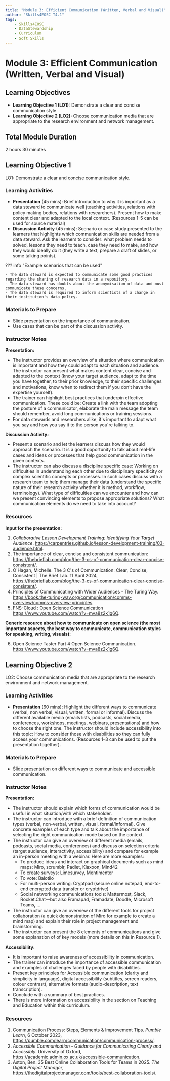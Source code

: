```yaml
---
title: "Module 3: Efficient Communication (Written, Verbal and Visual)"
author: "Skills4EOSC T4.1"
tags:
    - Skills4EOSC
    - DataStewardship
    - Curriculum
    - Soft Skills
---
```


# Module 3: Efficient Communication (Written, Verbal and Visual)


## Learning Objectives

- **Learning Objective 1 (LO1):** Demonstrate a clear and concise communication style.
- **Learning Objective 2 (LO2):** Choose communication media that are appropriate to the research environment and network management.


## Total Module Duration

2 hours 30 minutes


## Learning Objective 1

LO1: Demonstrate a clear and concise communication style.


### Learning Activities

- **Presentation** (45&nbsp;mins): Brief introduction to why it is important as a data steward to communicate well (teaching activities, relations with policy making bodies, relations with researchers). Present how to make content clear and adapted to the local context. (Resources&nbsp;1&ndash;5 can be used for source material)
- **Discussion Activity** (45&nbsp;mins): Scenario or case study presented to the learners that highlights which communication skills are needed from a data steward. Ask the learners to consider: what problem needs to solved, lessons they need to teach, case they need to make, and how they would ideally do it (they write a text, prepare a draft of slides, or some talking points).

??? info "Example scenarios that can be used"

    - The data steward is expected to communicate some good practices regarding the sharing of research data in a repository.
    - The data steward has doubts about the anonymisation of data and must communicate these concerns.
    - The data steward is required to inform scientists of a change in their institution's data policy.


### Materials to Prepare

- Slide presentation on the importance of communication.
- Use cases that can be part of the discussion activity.


### Instructor Notes

**Presentation:**

- The instructor provides an overview of a situation where communication is important and how they could adapt to each situation and audience. The instructor can present what makes content clear, concise and adapted to the context (know your target audience, adapt to the time you have together, to their prior knowledge, to their specific challenges and motivations, know when to redirect them if you don't have the expertise yourself).
- The trainer can highlight best practices that underpin effective communication. These could be: Create a link with the team adopting the posture of a communicator, elaborate the main message the team should remember, avoid long communications or training sessions.
- For data stewards and researchers alike, it's important to adapt what you say and how you say it to the person you're talking to.

**Discussion Activity:**

- Present a scenario and let the learners discuss how they would approach the scenario. It is a good opportunity to talk about real-life cases and ideas or processes that help good communication in the given contexts.
- The instructor can also discuss a discipline specific case: Working on difficulties in understanding each other due to disciplinary specificity or complex scientific concepts or processes. In such cases discuss with a research team to help them manage their data (understand the specific nature of their research activity whether it is method, workflow, terminology). What type of difficulties can we encounter and how can we present convincing elements to propose appropriate solutions? What communication elements do we need to take into account?


### Resources

**Input for the presentation:**

1. *Collaborative Lesson Development Training: Identifying Your Target Audience*. <https://carpentries.github.io/lesson-development-training/03-audience.html>.
2. The importance of clear, concise and consistent communication: <https://thebrieflab.com/blog/the-3-cs-of-communication-clear-concise-consistent/>.
3. O'Hagan, Michelle. The 3 C's of Communication: Clear, Concise, Consistent | The Brief Lab. 11 April 2024, <https://thebrieflab.com/blog/the-3-cs-of-communication-clear-concise-consistent/>.
4. Principles of Communicating with Wider Audiences - The Turing Way. <https://book.the-turing-way.org/communication/comms-overview/comms-overview-principles>.
5. FNS-Cloud : Open Science Communication <https://www.youtube.com/watch?v=mva8z2k1g6Q>.

**Generic resource about how to communicate on open science (the most important aspects, the best way to communicate, communication styles for speaking, writing, visuals):**

6. Open Science Taster Part 4 Open Science Communication. <https://www.youtube.com/watch?v=mva8z2k1g6Q>.



## Learning Objective 2

LO2: Choose communication media that are appropriate to the research environment and network management.


### Learning Activities

- **Presentation** (60&nbsp;mins): Highlight the different ways to communicate (verbal, non verbal, visual, written, formal or informal). Discuss the different available media (emails lists, podcasts, social media, conferences, workshops, meetings, webinars, presentations) and how to choose the right one. The instructor should include accessibility into this topic: How to consider those with disabilities so they can fully access your communications. (Resources&nbsp;1&ndash;3 can be used to put the presentation together).


### Materials to Prepare

- Slide presentation on different ways to communicate and accessible communication.


### Instructor Notes

**Presentation:**

- The instructor should explain which forms of communication would be useful in what situation/with which stakeholder.
- The instructor can introduce with a brief definition of communication types (verbal, non-verbal, written, visual, formal/informal). Give concrete examples of each type and talk about the importance of selecting the right communication mode based on the context.
- The instructor can give an overview of different media (emails, podcasts, social media, conferences) and discuss on selection criteria (target audience, interactivity, accessibility) and compare for example an in-person meeting with a webinar. Here are more examples:
    - To produce ideas and interact on graphical documents such as mind maps: Miro, scrumblr, Padlet, Klaxoon, Mind42
    - To create surveys: Limesurvey, Mentimenter
    - To vote: Balotilo
    - For multi-person writing: Cryptpad (secure online notepad, end-to-end encrypted data transfer or cryptdrive)
    - Social networking communications tools: Mattermost, Slack, Rocket.Chat&mdash;but also Framapad, Framadate, Doodle, Microsoft Teams, ...
- The instructor can give an overview of the different tools for project collaboration (a quick demonstration of Miro for example to create a mind map) and explain their role in project management and brainstorming.
- The instructor can present the 8&nbsp;elements of communications and give some explanation of of key models (more details on this in Resource&nbsp;1).

**Accessibility:**

- It is important to raise awareness of accessibility in communication.
- The trainer can introduce the importance of accessible communication and examples of challenges faced by people with disabilities.
- Present key principles for Accessible communication (clarity and simplicity in language), digital accessibility (subtitles, screen readers, colour contrast), alternative formats (audio-description, text transcription).
- Conclude with a summary of best practices.
- There is more information on accessibility in the section on Teaching and Education within this curriculum.


### Resources

1. Communication Process: Steps, Elements & Improvement Tips. *Pumble Learn*, 6 October 2023, <https://pumble.com/learn/communication/communication-process/>.
2. *Accessible Communication - Guidance for Communicating Clearly and Accessibly*. University of Oxford, <https://academic.admin.ox.ac.uk/accessible-communication>.
3. Aston, Ben. 35 Best Online Collaboration Tools for Teams in 2025. *The Digital Project Manager*, <https://thedigitalprojectmanager.com/tools/best-collaboration-tools/>.
